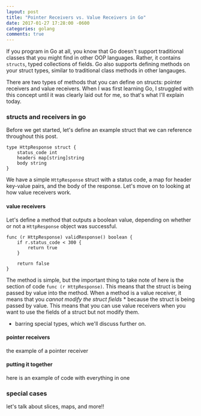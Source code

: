 ```yaml
---
layout: post
title: "Pointer Receivers vs. Value Receivers in Go"
date: 2017-01-27 17:28:00 -0600
categories: golang
comments: true
---
```


If you program in Go at all, you know that Go doesn't support traditional
classes that you might find in other OOP languages. Rather, it contains
`structs`, typed collections of fields. Go also supports defining methods on
your struct types, similar to traditional class methods in other langauges.

There are two types of methods that you can define on structs: pointer
receivers and value receivers. When I was first learning Go, I struggled
with this concept until it was clearly laid out for me, so that's what
I'll explain today.

### structs and receivers in go

Before we get started, let's define an example struct that we can reference
throughout this post.

```
type HttpResponse struct {
    status_code int
    headers map[string]string
    body string
}
```

We have a simple `HttpResponse` struct with a status code, a map for header
key-value pairs, and the body of the response. Let's move on to looking at
how value receivers work.

#### value receivers

Let's define a method that outputs a boolean value, depending on whether or not
a `HttpResponse` object was successful.

```
func (r HttpResponse) validResponse() boolean {
    if r.status_code < 300 {
        return true
    }

    return false
}
```

The method is simple, but the important thing to take note of here is the
section of code `func (r HttpResponse)`. This means that the struct is being
passed by value into the method. When a method is a value receiver, it means
that you *cannot modify the struct fields* * because the struct is being passed
by value. This means that you can use value receivers when you want to use the
fields of a struct but not modify them.

* barring special types, which we'll discuss further on.

#### pointer receivers
the example of a pointer receiver


#### putting it together

here is an example of code with everything in one

### special cases

let's talk about slices, maps, and more!!
